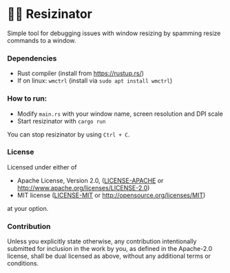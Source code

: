 # 🦀🤖 Resizinator
Simple tool for debugging issues with window resizing by spamming resize commands to a window.

### Dependencies
* Rust compiler (install from https://rustup.rs/)
* If on linux: `wmctrl`  (install via ```sudo apt install wmctrl```)

### How to run:
* Modify `main.rs` with your window name, screen resolution and DPI scale
* Start resizinator with ```cargo run```

You can stop resizinator by using `Ctrl + C`.

### License

Licensed under either of

* Apache License, Version 2.0, ([LICENSE-APACHE](../master/LICENSE-APACHE) or http://www.apache.org/licenses/LICENSE-2.0)
* MIT license ([LICENSE-MIT](../master/LICENSE-MIT) or http://opensource.org/licenses/MIT)

at your option.

### Contribution

Unless you explicitly state otherwise, any contribution intentionally
submitted for inclusion in the work by you, as defined in the Apache-2.0
license, shall be dual licensed as above, without any additional terms or
conditions.
